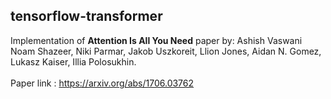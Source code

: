 ## tensorflow-transformer
Implementation of **Attention Is All You Need** paper by:  Ashish Vaswani  Noam Shazeer, Niki Parmar, Jakob Uszkoreit, Llion Jones, Aidan N. Gomez, Lukasz Kaiser, Illia Polosukhin.<br><br>
Paper link : https://arxiv.org/abs/1706.03762
